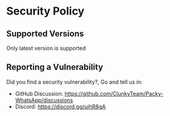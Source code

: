 # Security Policy

## Supported Versions

Only latest version is supported

## Reporting a Vulnerability

Did you find a security vulnerability?, Go and tell us in:

- GitHub Discussion: https://github.com/ClunkyTeam/Packy-WhatsApp/discussions
- Discord: https://discord.gg/ujhR8gA
